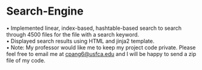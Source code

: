 # Search-Engine
• Implemented linear, index-based, hashtable-based search to search through 4500 files for the file with a search keyword.  
• Displayed search results using HTML and jinja2 template.  
• Note: My professor would like me to keep my project code private. Please feel free to email me at cpang6@usfca.edu and I will be happy to send a zip file of my code.

